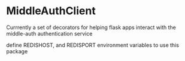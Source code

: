 # MiddleAuthClient

Currrently a set of decorators for helping flask apps interact with the middle-auth authentication service

define REDISHOST, and REDISPORT environment variables to use this package